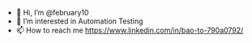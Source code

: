 - 👋 Hi, I’m @february10
- 👀 I’m interested in Automation Testing 
- 📫 How to reach me https://www.linkedin.com/in/bao-to-790a0792/

<!---
february10/february10 is a ✨ special ✨ repository because its `README.md` (this file) appears on your GitHub profile.
You can click the Preview link to take a look at your changes.
--->
